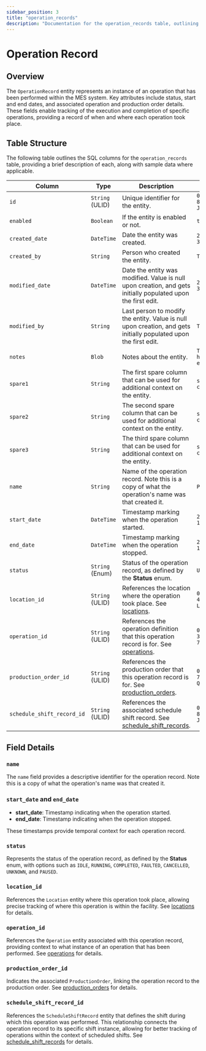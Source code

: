 ```yaml
---
sidebar_position: 3
title: "operation_records"
description: "Documentation for the operation_records table, outlining its columns and structure."
---
```


# Operation Record

## Overview

The `OperationRecord` entity represents an instance of an operation that has been performed within the MES system.
Key attributes include status, start and end dates, and associated operation and production order details.
These fields enable tracking of the execution and completion of specific operations, providing a record of when and where each operation took place.

## Table Structure

The following table outlines the SQL columns for the `operation_records` table, providing a brief description of each, along
with sample data where applicable.

| Column                     | Type            | Description                                                                                                                             | Example                             |
|----------------------------|-----------------|-----------------------------------------------------------------------------------------------------------------------------------------|-------------------------------------|
| `id`                       | `String` (ULID) | Unique identifier for the entity.                                                                                                       | `01JAP8RJBN-8ZTPXSGY-J9GSDPE1`      |
| `enabled`                  | `Boolean`       | If the entity is enabled or not.                                                                                                        | `true`                              |
| `created_date`             | `DateTime`      | Date the entity was created.                                                                                                            | `2024-12-31T19:48:44Z`              |
| `created_by`               | `String`        | Person who created the entity.                                                                                                          | `TamakiMES`                         |
| `modified_date`            | `DateTime`      | Date the entity was modified. Value is null upon creation, and gets initially populated upon the first edit.                            | `2024-12-31T19:48:44Z`              |
| `modified_by`              | `String`        | Last person to modify the entity. Value is null upon creation, and gets initially populated upon the first edit.                        | `TamakiMES`                         |
| `notes`                    | `Blob`          | Notes about the entity.                                                                                                                 | `This entity has these extra notes` |
| `spare1`                   | `String`        | The first spare column that can be used for additional context on the entity.                                                           | `some extra context 1`              |
| `spare2`                   | `String`        | The second spare column that can be used for additional context on the entity.                                                          | `some extra context 2`              |
| `spare3`                   | `String`        | The third spare column that can be used for additional context on the entity.                                                           | `some extra context 3`              |
| `name`                     | `String`        | Name of the operation record. Note this is a copy of what the operation's name was that created it.                                     | `Packaging`                         |
| `start_date`               | `DateTime`      | Timestamp marking when the operation started.                                                                                           | `2024-05-10T08:00:00Z`              |
| `end_date`                 | `DateTime`      | Timestamp marking when the operation stopped.                                                                                           | `2024-05-10T10:00:00Z`              |
| `status`                   | `String` (Enum) | Status of the operation record, as defined by the **Status** enum.                                                                      | `UNKNOWN`                           |
| `location_id`              | `String` (ULID) | References the location where the operation took place. See [locations](../location-model/location).                                    | `01JAP8RJBN-4VYZUKE1-LY2QHV8X`      |
| `operation_id`             | `String` (ULID) | References the operation definition that this operation record is for. See [operations](../operation-model/operation).                  | `01JAP8R5RT-3FPXQABY-7KQZT6VF`      |
| `production_order_id`      | `String` (ULID) | References the production order that this operation record is for. See [production_orders](../production-order-model/production-order). | `01JAP8RJBN-7KQZT6VF-Q5VUZYPW`      |
| `schedule_shift_record_id` | `String` (ULID) | References the associated schedule shift record. See [schedule_shift_records](../schedule-shift-model/schedule-shift-record).           | `01JAP8RJBN-8ZTPXSGY-J9GSDPE1`      |

## Field Details

### `name`

The `name` field provides a descriptive identifier for the operation record.
Note this is a copy of what the operation's name was that created it.

### `start_date` and `end_date`

- **start_date**: Timestamp indicating when the operation started.
- **end_date**: Timestamp indicating when the operation stopped.

These timestamps provide temporal context for each operation record.

### `status`

Represents the status of the operation record, as defined by the **Status** enum, with options such
as `IDLE`, `RUNNING`, `COMPLETED`, `FAULTED`, `CANCELLED`, `UNKNOWN`, and `PAUSED`.

### `location_id`

References the `Location` entity where this operation took place, allowing precise tracking of where
this operation is within the facility.
See [locations](../location-model/location) for details.

### `operation_id`

References the `Operation` entity associated with this operation record, providing context to what instance of
an operation that has been performed.
See [operations](../operation-model/operation) for details.

### `production_order_id`

Indicates the associated `ProductionOrder`, linking the operation record to the production order.
See [production_orders](../production-order-model/production-order) for details.

### `schedule_shift_record_id`

References the `ScheduleShiftRecord` entity that defines the shift during which this operation was performed. This relationship connects the operation record to its specific shift instance, allowing for better tracking of operations within the context of scheduled shifts.
See [schedule_shift_records](../schedule-shift-model/schedule-shift-record) for details.